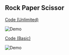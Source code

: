 ## Rock Paper Scissor

[Code (Unlimited)](https://github.com/BonsenW/python-beginner-collection/blob/master/proj/Rock%20Paper%20Scissors/unlimited/main.py)

![Demo](https://github.com/BonsenW/python-beginner-collection/blob/master/proj/Rock%20Paper%20Scissors/u_demo.gif)

[Code (Basic)](https://github.com/BonsenW/python-beginner-collection/blob/master/proj/Rock%20Paper%20Scissors/basic/rock_paper_scissor.py)

![Demo](https://github.com/BonsenW/python-beginner-collection/blob/master/proj/Rock%20Paper%20Scissors/b_demo.gif)


